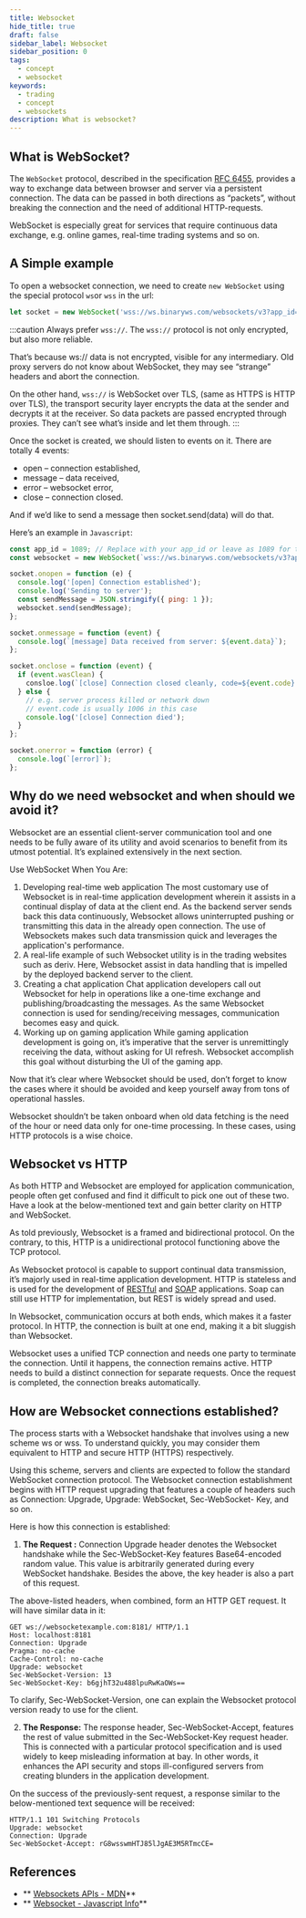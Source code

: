 ```yaml
---
title: Websocket
hide_title: true
draft: false
sidebar_label: Websocket
sidebar_position: 0
tags:
  - concept
  - websocket
keywords:
  - trading
  - concept
  - websockets
description: What is websocket?
---
```

## What is WebSocket?

The `WebSocket` protocol, described in the specification [RFC 6455](https://datatracker.ietf.org/doc/html/rfc6455), provides a way to exchange data between browser and server via a persistent connection. The data can be passed in both directions as “packets”, without breaking the connection and the need of additional HTTP-requests.

WebSocket is especially great for services that require continuous data exchange, e.g. online games, real-time trading systems and so on.

## A Simple example

To open a websocket connection, we need to create `new WebSocket` using the special protocol `ws`or `wss`  in the url:
```js
let socket = new WebSocket('wss://ws.binaryws.com/websockets/v3?app_id=1089');
```

:::caution
Always prefer `wss://`. The `wss://` protocol is not only encrypted, but also more reliable.

That’s because ws:// data is not encrypted, visible for any intermediary. Old proxy servers do not know about WebSocket, they may see “strange” headers and abort the connection.

On the other hand, `wss://` is WebSocket over TLS, (same as HTTPS is HTTP over TLS), the transport security layer encrypts the data at the sender and decrypts it at the receiver. So data packets are passed encrypted through proxies. They can’t see what’s inside and let them through.
:::

Once the socket is created, we should listen to events on it. There are totally 4 events:

* open – connection established,
* message – data received,
* error – websocket error,
* close – connection closed.

And if we’d like to send a message then socket.send(data) will do that.

Here’s an example in `Javascript`:

```js
const app_id = 1089; // Replace with your app_id or leave as 1089 for testing.
const websocket = new WebSocket(`wss://ws.binaryws.com/websockets/v3?app_id=${app_id}`);

socket.onopen = function (e) {
  console.log('[open] Connection established');
  console.log('Sending to server');
  const sendMessage = JSON.stringify({ ping: 1 });
  websocket.send(sendMessage);
};

socket.onmessage = function (event) {
  console.log(`[message] Data received from server: ${event.data}`);
};

socket.onclose = function (event) {
  if (event.wasClean) {
    consloe.log(`[close] Connection closed cleanly, code=${event.code} reason=${event.reason}`);
  } else {
    // e.g. server process killed or network down
    // event.code is usually 1006 in this case
    console.log('[close] Connection died');
  }
};

socket.onerror = function (error) {
  console.log(`[error]`);
};
```

## Why do we need websocket and when should we avoid it?

Websocket are an essential client-server communication tool and one needs to be fully aware of its utility and avoid scenarios to benefit from its utmost potential. It’s explained extensively in the next section.

Use WebSocket When You Are:

1. ‍Developing real-time web application
   The most customary use of Websocket is in real-time application development wherein it assists in a continual display of data at the client end. As the backend server sends back this data continuously, Websocket allows uninterrupted pushing or transmitting this data in the already open connection. The use of Websockets makes such data transmission quick and leverages the application's performance.
2. A real-life example of such Websocket utility is in the trading websites such as deriv. Here, Websocket assist in data handling that is impelled by the deployed backend server to the client.
3. ‍Creating a chat application
   Chat application developers call out Websocket for help in operations like a one-time exchange and publishing/broadcasting the messages. As the same Websocket connection is used for sending/receiving messages, communication becomes easy and quick.
4. ‍Working up on gaming application
   While gaming application development is going on, it’s imperative that the server is unremittingly receiving the data, without asking for UI refresh. Websocket accomplish this goal without disturbing the UI of the gaming app.

Now that it’s clear where Websocket should be used, don’t forget to know the cases where it should be avoided and keep yourself away from tons of operational hassles.

Websocket shouldn’t be taken onboard when old data fetching is the need of the hour or need data only for one-time processing. In these cases, using HTTP protocols is a wise choice.

## Websocket vs HTTP

As both HTTP and Websocket are employed for application communication, people often get confused and find it difficult to pick one out of these two. Have a look at the below-mentioned text and gain better clarity on HTTP and WebSocket.

As told previously, Websocket is a framed and bidirectional protocol. On the contrary, to this, HTTP is a unidirectional protocol functioning above the TCP protocol.

As Websocket protocol is capable to support continual data transmission, it’s majorly used in real-time application development. HTTP is stateless and is used for the development of [RESTful](https://de.wikipedia.org/wiki/Representational_State_Transfer) and [SOAP](https://de.wikipedia.org/wiki/SOAP) applications. Soap can still use HTTP for implementation, but REST is widely spread and used.

In Websocket, communication occurs at both ends, which makes it a faster protocol. In HTTP, the connection is built at one end, making it a bit sluggish than Websocket.

Websocket uses a unified TCP connection and needs one party to terminate the connection. Until it happens, the connection remains active. HTTP needs to build a distinct connection for separate requests. Once the request is completed, the connection breaks automatically.

## How are Websocket connections established?

The process starts with a Websocket handshake that involves using a new scheme ws or wss. To understand quickly, you may consider them equivalent to HTTP and secure HTTP (HTTPS) respectively.

Using this scheme, servers and clients are expected to follow the standard WebSocket connection protocol. The Websocket connection establishment begins with HTTP request upgrading that features a couple of headers such as Connection: Upgrade, Upgrade: WebSocket, Sec-WebSocket- Key, and so on.

Here is how this connection is established:

1. **The Request :** Connection Upgrade header denotes the Websocket handshake while the Sec-WebSocket-Key features Base64-encoded random value. This value is arbitrarily generated during every WebSocket handshake. Besides the above, the key header is also a part of this request.

The above-listed headers, when combined, form an HTTP GET request. It will have similar data in it:

```
GET ws://websocketexample.com:8181/ HTTP/1.1
Host: localhost:8181
Connection: Upgrade
Pragma: no-cache
Cache-Control: no-cache
Upgrade: websocket
Sec-WebSocket-Version: 13
Sec-WebSocket-Key: b6gjhT32u488lpuRwKaOWs==
```

To clarify, Sec-WebSocket-Version, one can explain the Websocket protocol version ready to use for the client.

2. **The Response:** The response header, Sec-WebSocket-Accept, features the rest of value submitted in the Sec-WebSocket-Key request header. This is connected with a particular protocol specification and is used widely to keep misleading information at bay. In other words, it enhances the API security and stops ill-configured servers from creating blunders in the application development.

On the success of the previously-sent request, a response similar to the below-mentioned text sequence will be received:

```
HTTP/1.1 101 Switching Protocols
Upgrade: websocket
Connection: Upgrade
Sec-WebSocket-Accept: rG8wsswmHTJ85lJgAE3M5RTmcCE=
```

## References

* ** [Websockets APIs - MDN](https://developer.mozilla.org/en-US/docs/Web/API/WebSocket)** 
* ** [Websocket - Javascript Info](https://javascript.info/websocket)**
